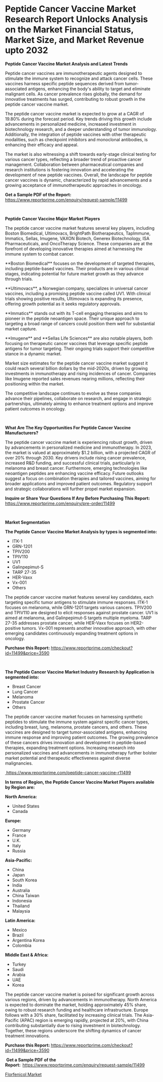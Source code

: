 <p><h1>Peptide Cancer Vaccine Market Research Report Unlocks Analysis on the Market Financial Status, Market Size, and Market Revenue upto 2032</h1></p><p><strong>Peptide Cancer Vaccine Market Analysis and Latest Trends</strong></p>
<p><p>Peptide cancer vaccines are immunotherapeutic agents designed to stimulate the immune system to recognize and attack cancer cells. These vaccines harness specific peptide sequences derived from tumor-associated antigens, enhancing the body's ability to target and eliminate malignant cells. As cancer prevalence rises globally, the demand for innovative treatments has surged, contributing to robust growth in the peptide cancer vaccine market.</p><p>The peptide cancer vaccine market is expected to grow at a CAGR of 19.80% during the forecast period. Key trends driving this growth include advancements in personalized medicine, increased investment in biotechnology research, and a deeper understanding of tumor immunology. Additionally, the integration of peptide vaccines with other therapeutic modalities, such as checkpoint inhibitors and monoclonal antibodies, is enhancing their efficacy and appeal.</p><p>The market is also witnessing a shift towards early-stage clinical testing for various cancer types, reflecting a broader trend of proactive cancer management. Collaboration between pharmaceutical companies and research institutions is fostering innovation and accelerating the development of new peptide vaccines. Overall, the landscape for peptide cancer vaccines is dynamic, characterized by rapid advancements and a growing acceptance of immunotherapeutic approaches in oncology.</p></p>
<p><strong>Get a Sample PDF of the Report:&nbsp;</strong> <a href="https://www.reportprime.com/enquiry/request-sample/11499?utm_campaign=2252&utm_medium=2&utm_source=Github&utm_content=ia&utm_term=20032025&utm_id=peptide-cancer-vaccine">https://www.reportprime.com/enquiry/request-sample/11499</a></p>
<p>&nbsp;</p>
<p><strong>Peptide Cancer Vaccine Major Market Players</strong></p>
<p><p>The peptide cancer vaccine market features several key players, including Boston Biomedical, Ultimovacs, BrightPath Biotherapeutics, TapImmune, Immatics, Sellas, Imugene, VAXON Biotech, Generex Biotechnology, ISA Pharmaceuticals, and OncoTherapy Science. These companies are at the forefront of developing innovative therapies aimed at harnessing the immune system to combat cancer.</p><p>**Boston Biomedical** focuses on the development of targeted therapies, including peptide-based vaccines. Their products are in various clinical stages, indicating potential for future market growth as they advance through trials.</p><p>**Ultimovacs**, a Norwegian company, specializes in universal cancer vaccines, including a promising peptide vaccine called UV1. With clinical trials showing positive results, Ultimovacs is expanding its presence, offering growth potential as it seeks regulatory approvals.</p><p>**Immatics** stands out with its T-cell engaging therapies and aims to pioneer in the peptide neoantigen space. Their unique approach to targeting a broad range of cancers could position them well for substantial market capture.</p><p>**Imugene** and **Sellas Life Sciences** are also notable players, both focusing on therapeutic cancer vaccines that leverage specific peptide antigens for tumor targeting. Their ongoing trials support their competitive stance in a dynamic market.</p><p>Market size estimates for the peptide cancer vaccine market suggest it could reach several billion dollars by the mid-2020s, driven by growing investments in immunotherapy and rising incidences of cancer. Companies like Imugene reported sales revenues nearing millions, reflecting their positioning within the market.</p><p>The competitive landscape continues to evolve as these companies advance their pipelines, collaborate on research, and engage in strategic partnerships, ultimately aiming to enhance treatment options and improve patient outcomes in oncology.</p></p>
<p>&nbsp;</p>
<p><strong>What Are The Key Opportunities For Peptide Cancer Vaccine Manufacturers?</strong></p>
<p><p>The peptide cancer vaccine market is experiencing robust growth, driven by advancements in personalized medicine and immunotherapy. In 2023, the market is valued at approximately $1.2 billion, with a projected CAGR of over 20% through 2030. Key drivers include rising cancer prevalence, increased R&D funding, and successful clinical trials, particularly in melanoma and breast cancer. Furthermore, emerging technologies like neoantigen peptides are enhancing vaccine efficacy. Future outlooks suggest a focus on combination therapies and tailored vaccines, aiming for broader applications and improved patient outcomes. Regulatory support and strategic collaborations will further propel market expansion.</p></p>
<p><strong>Inquire or Share Your Questions If Any Before Purchasing This Report:</strong> <a href="https://www.reportprime.com/enquiry/pre-order/11499?utm_campaign=2252&utm_medium=2&utm_source=Github&utm_content=ia&utm_term=20032025&utm_id=peptide-cancer-vaccine">https://www.reportprime.com/enquiry/pre-order/11499</a></p>
<p>&nbsp;</p>
<p><strong>Market Segmentation</strong></p>
<p><strong>The Peptide Cancer Vaccine Market Analysis by types is segmented into:</strong></p>
<p><ul><li>ITK-1</li><li>GRN-1201</li><li>TPIV200</li><li>TPIV110</li><li>UV1</li><li>Galinpepimut-S</li><li>TARP 27-35</li><li>HER-Vaxx</li><li>Vx-001</li><li>Others</li></ul></p>
<p><p>The peptide cancer vaccine market features several key candidates, each targeting specific tumor antigens to stimulate immune responses. ITK-1 focuses on melanoma, while GRN-1201 targets various cancers. TPIV200 and TPIV110 are designed to elicit responses against prostate cancer. UV1 is aimed at melanoma, and Galinpepimut-S targets multiple myeloma. TARP 27-35 addresses prostate cancer, while HER-Vaxx focuses on HER2-positive tumors. Vx-001 represents another innovative approach, with other emerging candidates continuously expanding treatment options in oncology.</p></p>
<p><strong>Purchase this Report:&nbsp;</strong><a href="https://www.reportprime.com/checkout?id=11499&price=3590&utm_campaign=2252&utm_medium=2&utm_source=Github&utm_content=ia&utm_term=20032025&utm_id=peptide-cancer-vaccine">https://www.reportprime.com/checkout?id=11499&price=3590</a></p>
<p>&nbsp;</p>
<p><strong>The Peptide Cancer Vaccine Market Industry Research by Application is segmented into:</strong></p>
<p><ul><li>Breast Cancer</li><li>Lung Cancer</li><li>Melanoma</li><li>Prostate Cancer</li><li>Others</li></ul></p>
<p><p>The peptide cancer vaccine market focuses on harnessing synthetic peptides to stimulate the immune system against specific cancer types, including breast, lung, melanoma, prostate cancers, and others. These vaccines are designed to target tumor-associated antigens, enhancing immune response and improving patient outcomes. The growing prevalence of these cancers drives innovation and development in peptide-based therapies, expanding treatment options. Increasing research into personalized vaccines and advancements in immunotherapy further bolster market potential and therapeutic effectiveness against diverse malignancies.</p></p>
<p><a href="https://www.reportprime.com/peptide-cancer-vaccine-r11499?utm_campaign=2252&utm_medium=2&utm_source=Github&utm_content=ia&utm_term=20032025&utm_id=peptide-cancer-vaccine">&nbsp;https://www.reportprime.com/peptide-cancer-vaccine-r11499</a></p>
<p><strong>In terms of Region, the Peptide Cancer Vaccine Market Players available by Region are:</strong></p>
<p>
    <p> <strong> North America: </strong>
        <ul>
            <li>United States</li>
            <li>Canada</li>
        </ul>
        </p> 
    <p> <strong> Europe: </strong>
        <ul>
            <li>Germany</li>
            <li>France</li>
            <li>U.K.</li>
            <li>Italy</li>
            <li>Russia</li>
        </ul>
        </p> 
    <p> <strong> Asia-Pacific: </strong>
        <ul>
            <li>China</li>
            <li>Japan</li>
            <li>South Korea</li>
            <li>India</li>
            <li>Australia</li>
            <li>China Taiwan</li>
            <li>Indonesia</li>
            <li>Thailand</li>
            <li>Malaysia</li>
        </ul>
        </p> 
    <p> <strong> Latin America: </strong>
        <ul>
            <li>Mexico</li>
            <li>Brazil</li>
            <li>Argentina Korea</li>
            <li>Colombia</li>
        </ul>
        </p> 
    <p> <strong> Middle East & Africa: </strong>
        <ul>
            <li>Turkey</li>
            <li>Saudi</li>
            <li>Arabia</li>
            <li>UAE</li>
            <li>Korea</li>
        </ul>
    </p>
    </p>
<p><p>The peptide cancer vaccine market is poised for significant growth across various regions, driven by advancements in immunotherapy. North America is expected to dominate the market, holding approximately 45% share, owing to robust research funding and healthcare infrastructure. Europe follows with a 30% share, facilitated by increasing clinical trials. The Asia-Pacific (APAC) region is emerging rapidly, projected at 20%, with China contributing substantially due to rising investment in biotechnology. Together, these regions underscore the shifting dynamics of cancer treatment innovations.</p></p>
<p><strong>Purchase this Report: </strong><a href="https://www.reportprime.com/checkout?id=11499&price=3590&utm_campaign=2252&utm_medium=2&utm_source=Github&utm_content=ia&utm_term=20032025&utm_id=peptide-cancer-vaccine">https://www.reportprime.com/checkout?id=11499&price=3590</a></p>
<p>&nbsp;<strong>Get a Sample PDF of the Report:&nbsp;&nbsp;</strong><a href="https://www.reportprime.com/enquiry/request-sample/11499?utm_campaign=2252&utm_medium=2&utm_source=Github&utm_content=ia&utm_term=20032025&utm_id=peptide-cancer-vaccine">https://www.reportprime.com/enquiry/request-sample/11499</a></p>
<p><strong></strong></p>
<p><p><a href="https://github.com/irisadoranrx/Market-Research-Report-List-1/blob/main/florfenicol-market.md?utm_campaign=2252&utm_medium=2&utm_source=Github&utm_content=ia&utm_term=20032025&utm_id=peptide-cancer-vaccine">Florfenicol Market</a></p></p>
